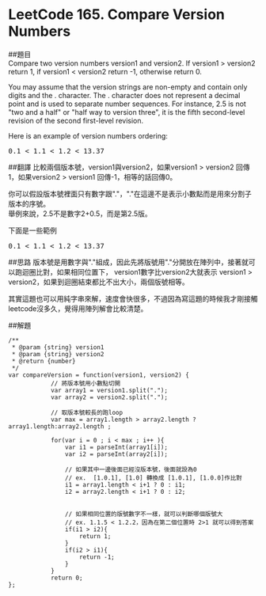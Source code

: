 ﻿# LeetCode 165. Compare Version Numbers

##題目  
Compare two version numbers version1 and version2.
If version1 > version2 return 1, if version1 < version2 return -1, otherwise return 0.

You may assume that the version strings are non-empty and contain only digits and the . character.
The . character does not represent a decimal point and is used to separate number sequences.
For instance, 2.5 is not "two and a half" or "half way to version three", it is the fifth second-level revision of the second first-level revision.

Here is an example of version numbers ordering:
<pre>
0.1 < 1.1 < 1.2 < 13.37
</pre>
  
##翻譯
比較兩個版本號，version1與version2，如果version1 > version2 回傳1，如果version2 > version1 回傳-1，相等的話回傳0。
  
你可以假設版本號裡面只有數字跟"."，"."在這邊不是表示小數點而是用來分割子版本的序號。  
舉例來說，2.5不是數字2+0.5，而是第2.5版。
  
下面是一些範例  
<pre>
0.1 < 1.1 < 1.2 < 13.37
</pre>
  
##思路
版本號是用數字與"."組成，因此先將版號用"."分開放在陣列中，接著就可以跑迴圈比對，如果相同位置下，
version1數字比version2大就表示 version1 > version2，如果到迴圈結束都比不出大小，兩個版號相等。
  
其實這題也可以用純字串來解，速度會快很多，不過因為寫這題的時候我才剛接觸leetcode沒多久，覺得用陣列解會比較清楚。
  
##解題
```
/**
 * @param {string} version1
 * @param {string} version2
 * @return {number}
 */
var compareVersion = function(version1, version2) {
            // 將版本號用小數點切開
            var array1 = version1.split(".");
	        var array2 = version2.split(".");

            // 取版本號較長的跑loop
	        var max = array1.length > array2.length ? array1.length:array2.length ;
	        
	        for(var i = 0 ; i < max ; i++ ){
	            var i1 = parseInt(array1[i]);
	            var i2 = parseInt(array2[i]);
	            
	            // 如果其中一邊後面已經沒版本號，後面就設為0
	            // ex.  [1.0.1], [1.0] 轉換成 [1.0.1], [1.0.0]作比對   
	            i1 = array1.length < i+1 ? 0 : i1;
	            i2 = array2.length < i+1 ? 0 : i2;       	
	            
	            
	            // 如果相同位置的版號數字不一樣，就可以判斷哪個版號大
	            // ex. 1.1.5 < 1.2.2，因為在第二個位置時 2>1 就可以得到答案 	            
                if(i1 > i2){
                    return 1;
                } 
                if(i2 > i1){
                    return -1;
                }
	        }
	        return 0;
};
```
